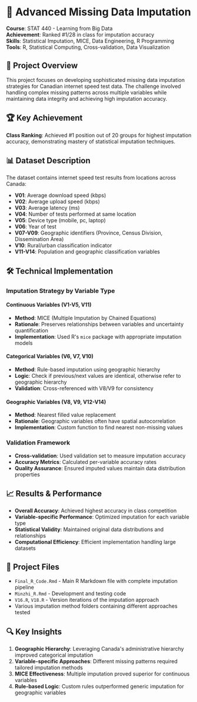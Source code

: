 # 🔧 Advanced Missing Data Imputation

**Course**: STAT 440 - Learning from Big Data  
**Achievement**: Ranked #1/28 in class for imputation accuracy  
**Skills**: Statistical Imputation, MICE, Data Engineering, R Programming  
**Tools**: R, Statistical Computing, Cross-validation, Data Visualization

## 🎯 Project Overview

This project focuses on developing sophisticated missing data imputation strategies for Canadian internet speed test data. The challenge involved handling complex missing patterns across multiple variables while maintaining data integrity and achieving high imputation accuracy.

## 🏆 Key Achievement

**Class Ranking**: Achieved #1 position out of 20 groups for highest imputation accuracy, demonstrating mastery of statistical imputation techniques.

## 📊 Dataset Description

The dataset contains internet speed test results from locations across Canada:

- **V01**: Average download speed (kbps)
- **V02**: Average upload speed (kbps)  
- **V03**: Average latency (ms)
- **V04**: Number of tests performed at same location
- **V05**: Device type (mobile, pc, laptop)
- **V06**: Year of test
- **V07-V09**: Geographic identifiers (Province, Census Division, Dissemination Area)
- **V10**: Rural/urban classification indicator
- **V11-V14**: Population and geographic classification variables

## 🛠️ Technical Implementation

### Imputation Strategy by Variable Type

#### Continuous Variables (V1-V5, V11)

- **Method**: MICE (Multiple Imputation by Chained Equations)
- **Rationale**: Preserves relationships between variables and uncertainty quantification
- **Implementation**: Used R's `mice` package with appropriate imputation models

#### Categorical Variables (V6, V7, V10)

- **Method**: Rule-based imputation using geographic hierarchy
- **Logic**: Check if previous/next values are identical, otherwise refer to geographic hierarchy
- **Validation**: Cross-referenced with V8/V9 for consistency

#### Geographic Variables (V8, V9, V12-V14)

- **Method**: Nearest filled value replacement
- **Rationale**: Geographic variables often have spatial autocorrelation
- **Implementation**: Custom function to find nearest non-missing values

### Validation Framework

- **Cross-validation**: Used validation set to measure imputation accuracy
- **Accuracy Metrics**: Calculated per-variable accuracy rates
- **Quality Assurance**: Ensured imputed values maintain data distribution properties

## 📈 Results & Performance

- **Overall Accuracy**: Achieved highest accuracy in class competition
- **Variable-specific Performance**: Optimized imputation for each variable type
- **Statistical Validity**: Maintained original data distributions and relationships
- **Computational Efficiency**: Efficient implementation handling large datasets

## 📁 Project Files

- `Final_R_Code.Rmd` - Main R Markdown file with complete imputation pipeline
- `Minzhi_R.Rmd` - Development and testing code
- `V16.R`, `V18.R` - Version iterations of the imputation approach
- Various imputation method folders containing different approaches tested

## 🔍 Key Insights

1. **Geographic Hierarchy**: Leveraging Canada's administrative hierarchy improved categorical imputation
2. **Variable-specific Approaches**: Different missing patterns required tailored imputation methods
3. **MICE Effectiveness**: Multiple imputation proved superior for continuous variables
4. **Rule-based Logic**: Custom rules outperformed generic imputation for geographic variables

